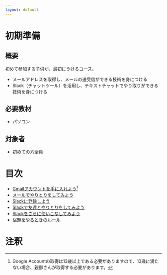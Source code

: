 ```yaml
---
layout: default
---
```


# 初期準備

## 概要

初めて参加する子供が、最初にうけるコース。

* メールアドレスを取得し、メールの送受信ができる技術を身につける
* Slack（チャットツール）を活用し、テキストチャットでやり取りができる技術を身につける

## 必要教材

* パソコン

## 対象者

* 初めての方全員

# 目次

* [Gmailアカウントを手に入れよう](./google_account)[^1]
* [メールでやりとりをしてみよう](./hello_email)
* [Slackに登録しよう](./slack_install)
* [Slackで友達とやりとりをしてみよう](./slack_play)
* [Slackをさらに使いこなしてみよう](./slack)
* [宿題をやるときのルール](./homework)

# 注釈

[^1]:Google Accountの取得は13歳以上である必要がありますので、13歳に満たない場合、親御さんが取得する必要があります。
